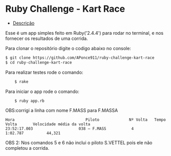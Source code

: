  Ruby Challenge - Kart Race
============================

* [Descrição](https://github.com/Gympass/interview-test)

Esse é um app simples feito em Ruby('2.4.4') para rodar no terminal, e nos fornecer os resultados de uma corrida.

Para clonar o repositório digite o codigo abaixo no console:

```sh
$ git clone https://github.com/APonce911/ruby-challenge-kart-race
$ cd ruby-challenge-kart-race
```

Para realizar testes rode o comando:

```sh
    $ rake
```

Para iniciar o app rode o comando:

```sh
    $ ruby app.rb
```

OBS:corrigi a linha com nome F.MASS para F.MASSA

```text
Hora                               Piloto             Nº Volta   Tempo Volta       Velocidade média da volta
23:52:17.003                    038 – F.MASS           4         1:02.787          44,321
```

OBS 2: Nos comandos 5 e 6 não inclui o piloto S.VETTEL pois ele não completou a corrida.
